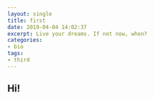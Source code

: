 ```yaml
---
layout: single
title: first
date: 2019-04-04 14:02:37
excerpt: Live your dreams. If not now, when?
categories:
- bio
tags:
- third
---
```


## Hi!